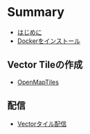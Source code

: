 # Summary

* [はじめに](README.md)
* [Dockerをインストール](docs/prepare/docker.md)

## Vector Tileの作成

* [OpenMapTiles](docs/generate_vector_tile/openmaptiles.md)

## 配信

* [Vectorタイル配信](docs/serve/vector_tile_hosting.md)